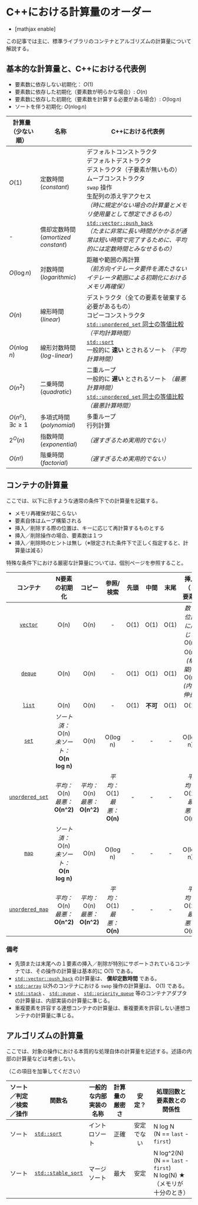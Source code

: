 # C++における計算量のオーダー
* [mathjax enable]

この記事では主に、標準ライブラリのコンテナとアルゴリズムの計算量について解説する。

## 基本的な計算量と、C++における代表例

- 要素数に依存しない初期化： $O(1)$
- 要素数に依存した初期化（要素数が明らかな場合）: $O(n)$
- 要素数に依存した初期化（要素数を計算する必要がある場合）: $O(\log n)$
- ソートを伴う初期化: $O(n \log n)$

| 計算量（少ない順） | 名称 | C++における代表例 |
|---|---|---|
| $O(1)$ | 定数時間<br>(*constant*) | デフォルトコンストラクタ<br>デフォルトデストラクタ<br>デストラクタ（子要素が無いもの）<br>ムーブコンストラクタ<br>`swap` 操作<br>生配列の添え字アクセス<br> *（時に規定がない場合の計算量とメモリ使用量として想定できるもの）* |
| - | 償却定数時間<br>(*amortized constant*) | [`std::vector::push_back`](/reference/vector/push_back.md) <br> *（たまに非常に長い時間がかかるが通常は短い時間で完了するために、平均的には定数時間とみなせるもの）* |
| $O(\log n)$ | 対数時間<br>(*logarithmic*) | 距離や範囲の再計算<br> *（前方向イテレータ要件を満たさないイテレータ範囲による初期化におけるメモリ再確保）* |
| $O(n)$ | 線形時間<br>(*linear*) | デストラクタ（全ての要素を破棄する必要があるもの）<br>コピーコンストラクタ<br>[`std::unordered_set` 同士の等値比較](/reference/unordered_set/unordered_set/op_equal.md) *（平均計算時間）* |
| $O(n \log n)$ | 線形対数時間<br>(*log-linear*) | [`std::sort`](/reference/algorithm/sort.md) <br> 一般的に __速い__ とされるソート *（平均計算時間）* |
| $O({n^2})$ | 二乗時間<br>(*quadratic*) | 二重ループ<br>一般的に __遅い__ とされるソート *（最悪計算時間）*<br>[`std::unordered_set` 同士の等値比較](/reference/unordered_set/unordered_set/op_equal.md) *（最悪計算時間）* |
| $O({n^c}), \exists c\ge 1$ | 多項式時間<br>(*polynomial*) | 多重ループ<br>行列計算 |
| ${2^O(n)}$ | 指数時間<br>(*exponential*) | *（遅すぎるため実用的でない）* |
| $O(n!)$ | 階乗時間<br>(*factorial*) | *（遅すぎるため実用的でない）* |


## コンテナの計算量

ここでは、以下に示すような通常の条件下での計算量を記載する。

- メモリ再確保が起こらない
- 要素自体はムーブ構築される
- 挿入／削除する際の位置は、キーに応じて再計算するものとする
- 挿入／削除操作の場合、要素数は１つ
- 挿入／削除時のヒントは無し（※限定された条件下で正しく指定すると、計算量は減る）

特殊な条件下における厳密な計算量については、個別ページを参照すること。


| コンテナ | N要素の初期化 | コピー | 参照/検索 | 先頭 | 中間 | 末尾 | 挿入（１要素） | 削除（１要素） |
|:---:|:---:|:---:|:---:|:---:|:---:|:---:|:---:|:---:|
| [`vector`](/reference/vector.md) | O(n) | O(n) | - | O(1) | O(1) | O(1) | *数と位置に応じて* O(n) | O(n) *(破棄)* |
| [`deque`](/reference/deque.md) | O(n) | O(n) | - | O(1) | O(1) | O(1) | O(n) *(構築)* + O(n) *(内部伸長)* | O(n) *(破棄)* + O(n) *(内部収縮)*  |
| [`list`](/reference/list.md) | O(n) | O(n) | - | O(1) | __不可__  | O(1)| O(1) | O(1) |
| [`set`](/reference/set.md) | *ソート済：* O(n)<br> *未ソート：* __O(n log n)__ | O(n) | O(log n) | - | - | - | O(log n) | O(log n) |
| [`unordered_set`](/reference/unordered_set.md) | *平均：* O(n) <br> *最悪：* __O(n^2)__ | *平均：* O(n) <br> *最悪：* __O(n^2)__ |  *平均：* O(1) <br> *最悪：* __O(n)__ | - | - | - | *平均：* O(1) <br> *最悪：* O(n) | *平均：* O(1) <br> *最悪：* O(n) |
| [`map`](/reference/map.md) | *ソート済：* O(n)<br> *未ソート：* __O(n log n)__ | O(n) | O(log n) | - | - | - | O(log n)  | O(log n) |
| [`unordered_map`](/reference/unordered_map.md) | *平均：* O(n) <br> *最悪：* __O(n^2)__ | *平均：* O(n) <br> *最悪：* __O(n^2)__ |  *平均：* O(1) <br> *最悪：* __O(n)__ | - | - | - | *平均：* O(1) <br> *最悪：* O(n)  | *平均：* O(1) <br> *最悪：* O(n) |


### 備考

- 先頭または末尾への１要素の挿入／削除が特別にサポートされているコンテナでは、その操作の計算量は基本的に O(1) である。
- [`std::vector::push_back`](/reference/vector/push_back.md) の計算量は、 __償却定数時間__ である。
-  [`std::array`](/reference/stack.md) 以外のコンテナにおける `swap` 操作の計算量は、 O(1) である。
-  [`std::stack`](/reference/stack.md) 、 [`std::queue`](/reference/queue/queue.md) 、 [`std::priority_queue`](/reference/queue/priority_queue.md) 等のコンテナアダプタの計算量は、内部実装の計算量に準じる。
-  重複要素を許容する連想コンテナの計算量は、重複要素を許容しない連想コンテナの計算量に準じる。


## アルゴリズムの計算量

ここでは、対象の操作における本質的な処理自体の計算量を記述する。述語の内部の計算量などは考慮しない。

（この項目を加筆してください）


| ソート／判定／検索／操作 | 関数名 | 一般的な内部実装の名称 | 計算量の厳密さ | 安定？ | 処理回数と要素数との関係性 |
|:---:|---|---|:---:|:---:|---|
| ソート | [`std::sort`](/reference/algorithm/sort.md) | イントロソート | 正確 | 安定でない | N log N<br>(N == `last` - `first`) |
| ソート | [`std::stable_sort`](/reference/algorithm/stable_sort.md) | マージソート | 最大 | 安定 | N log^2(N)<br>(N == `last` - `first`)<br> N log(N) ★<br>（メモリが十分のとき） |
